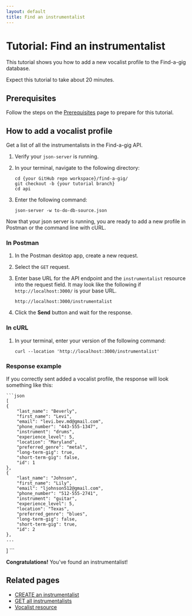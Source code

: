 ```yaml
---
layout: default
title: Find an instrumentalist
---
```


# Tutorial: Find an instrumentalist

This tutorial shows you how to add a new vocalist profile to the Find-a-gig database.

Expect this tutorial to take about 20 minutes.

## Prerequisites

Follow the steps on the [Prerequisites][def] page to prepare for this tutorial.

## How to add a vocalist profile

Get a list of all the instrumentalists in the Find-a-gig API.

1. Verify your `json-server` is running.
2. In your terminal, navigate to the following directory:

    ```curl
    cd {your GitHub repo workspace}/find-a-gig/
    git checkout -b {your tutorial branch}
    cd api
    ```

3. Enter the following command:

    ```curl
    json-server -w to-do-db-source.json
    ```

Now that your json server is running, you are ready to add a new profile in Postman or the command line with cURL.

### In Postman

1. In the Postman desktop app, create a new request.
2. Select the `GET` request.
3. Enter base URL for the API endpoint and the `instrumentalist` resource into the request field. It may look like the following if `http://localhost:3000/` is your base URL.

    ```shell
    http://localhost:3000/instrumentalist
    ```

4. Click the **Send** button and wait for the response.

### In cURL

1. In your terminal, enter your version of the following command:

    ```curl
    curl --location 'http://localhost:3000/instrumentalist'
    ```

### Response example

If you correctly sent added a vocalist profile, the response will look something like this:

    ```json
    [
    {
        "last_name": "Beverly",
        "first_name": "Levi",
        "email": "levi.bev.md@gmail.com",
        "phone_number": "443-555-1347",
        "instrument": "drums",
        "experience_level": 5,
        "location": "Maryland",
        "preferred_genre": "metal",
        "long-term-gig": true,
        "short-term-gig": false,
        "id": 1
    },
    {
        "last_name": "Johnson",
        "first_name": "Lily",
        "email": "ljohnson512@gmail.com",
        "phone_number": "512-555-2741",
        "instrument": "guitar",
        "experience_level": 5,
        "location": "Texas",
        "preferred_genre": "blues",
        "long-term-gig": false,
        "short-term-gig": true,
        "id": 2
    },
    ...
]
    ```

**Congratulations!** You've found an instrumentalist!

## Related pages

* [CREATE an instrumentalist](inst-create-inst.md)
* [GET all instrumentalists](inst-get-all-inst.md)
* [Vocalist resource](vocalists.md)

[def]: prerequisites.md

